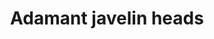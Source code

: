 ---
layout: item
title: Adamant javelin heads
item-id: 19578
datatable: true
id: 19578
name: "Adamant javelin heads"
members: true
lowalch: 176
highalch: 264
examine: "Needs a shaft."
monsters:
  - id: 8030
    name: "Adamant dragon"
    members: true
    combat_level: 338
    wiki_url: "https://oldschool.runescape.wiki/w/Adamant_dragon"
    drops:
      - quantity: "40-50"
        rarity: 0.07272727272727272
    image: "https://oldschool.runescape.wiki/images/thumb/a/a7/Adamant_dragon.png/280px-Adamant_dragon.png?ece40"
---